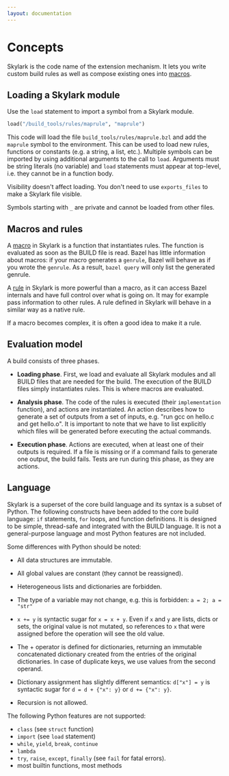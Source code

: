 ```yaml
---
layout: documentation
---
```


# Concepts

Skylark is the code name of the extension mechanism. It lets you write custom
build rules as well as compose existing ones into [macros](macros.html).

## Loading a Skylark module

Use the `load` statement to import a symbol from a Skylark module.

```python
load("/build_tools/rules/maprule", "maprule")
```

This code will load the file `build_tools/rules/maprule.bzl` and add the
`maprule` symbol to the environment. This can be used to load new rules,
functions or constants (e.g. a string, a list, etc.). Multiple symbols can be
imported by using additional arguments to the call to `load`. Arguments must
be string literals (no variable) and `load` statements must appear at
top-level, i.e. they cannot be in a function body.

Visibility doesn't affect loading. You don't need to use `exports_files`
to make a Skylark file visible.

Symbols starting with `_` are private and cannot be loaded from other files.

## Macros and rules

A [macro](macros.html) in Skylark is a function that instantiates rules. The
function is evaluated as soon as the BUILD file is read. Bazel has little
information about macros: if your macro generates a `genrule`, Bazel will behave
as if you wrote the `genrule`. As a result, `bazel query` will only list the
generated genrule.

A [rule](rules.html) in Skylark is more powerful than a macro, as it can access
Bazel internals and have full control over what is going on. It may for example
pass information to other rules. A rule defined in Skylark will behave in a
similar way as a native rule.

If a macro becomes complex, it is often a good idea to make it a rule.

## Evaluation model

A build consists of three phases.

* **Loading phase**. First, we load and evaluate all Skylark modules and all BUILD
  files that are needed for the build. The execution of the BUILD files simply
  instantiates rules. This is where macros are evaluated.

* **Analysis phase**. The code of the rules is executed (their `implementation`
  function), and actions are instantiated. An action describes how to generate
  a set of outputs from a set of inputs, e.g. "run gcc on hello.c and get
  hello.o". It is important to note that we have to list explicitly which
  files will be generated before executing the actual commands.

* **Execution phase**. Actions are executed, when at least one of their outputs is
  required. If a file is missing or if a command fails to generate one output,
  the build fails. Tests are run during this phase, as they are actions.

## Language

Skylark is a superset of the core build language and its syntax is a subset of
Python. The following constructs have been added to the core build language:
`if` statements, `for` loops, and function definitions.
It is designed to be simple, thread-safe and integrated with the
BUILD language. It is not a general-purpose language and most Python
features are not included.


Some differences with Python should be noted:

* All data structures are immutable.

* All global values are constant (they cannot be reassigned).

* Heterogeneous lists and dictionaries are forbidden.

* The type of a variable may not change, e.g. this is forbidden:
  `a = 2; a = "str"`

* `x += y` is syntactic sugar for `x = x + y`. Even if `x` and `y` are lists,
  dicts or sets, the original value is not mutated, so references to `x`
  that were assigned before the operation will see the old value.

* The + operator is defined for dictionaries, returning an immutable
  concatenated dictionary created from the entries of the original
  dictionaries. In case of duplicate keys, we use values from the second
  operand.

* Dictionary assignment has slightly different semantics: `d["x"] = y` is
  syntactic sugar for `d = d + {"x": y}` or `d += {"x": y}`.

* Recursion is not allowed.

The following Python features are not supported:

* `class` (see `struct` function)
* `import` (see `load` statement)
* `while`, `yield`, `break`, `continue`
* `lambda`
* `try`, `raise`, `except`, `finally` (see `fail` for fatal errors).
* most builtin functions, most methods



